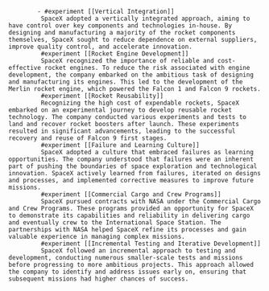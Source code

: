 			- #experiment [[Vertical Integration]]
			 SpaceX adopted a vertically integrated approach, aiming to have control over key components and technologies in-house. By designing and manufacturing a majority of the rocket components themselves, SpaceX sought to reduce dependence on external suppliers, improve quality control, and accelerate innovation.
			 #experiment [[Rocket Engine Development]]
			 SpaceX recognized the importance of reliable and cost-effective rocket engines. To reduce the risk associated with engine development, the company embarked on the ambitious task of designing and manufacturing its engines. This led to the development of the Merlin rocket engine, which powered the Falcon 1 and Falcon 9 rockets.
			 #experiment [[Rocket Reusability]]
			 Recognizing the high cost of expendable rockets, SpaceX embarked on an experimental journey to develop reusable rocket technology. The company conducted various experiments and tests to land and recover rocket boosters after launch. These experiments resulted in significant advancements, leading to the successful recovery and reuse of Falcon 9 first stages.
			 #experiment [[Failure and Learning Culture]]
			 SpaceX adopted a culture that embraced failures as learning opportunities. The company understood that failures were an inherent part of pushing the boundaries of space exploration and technological innovation. SpaceX actively learned from failures, iterated on designs and processes, and implemented corrective measures to improve future missions.
			 #experiment [[Commercial Cargo and Crew Programs]]
			 SpaceX pursued contracts with NASA under the Commercial Cargo and Crew Programs. These programs provided an opportunity for SpaceX to demonstrate its capabilities and reliability in delivering cargo and eventually crew to the International Space Station. The partnerships with NASA helped SpaceX refine its processes and gain valuable experience in managing complex missions.
			 #experiment [[Incremental Testing and Iterative Development]]
			 SpaceX followed an incremental approach to testing and development, conducting numerous smaller-scale tests and missions before progressing to more ambitious projects. This approach allowed the company to identify and address issues early on, ensuring that subsequent missions had higher chances of success.



